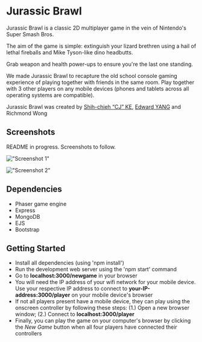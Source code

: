 # Jurassic Brawl

Jurassic Brawl is a classic 2D multiplayer game in the vein of Nintendo's Super Smash Bros.

The aim of the game is simple: extinguish your lizard brethren using a hail of lethal fireballs and Mike Tyson-like dino headbutts.

Grab weapon and health power-ups to ensure you're the last one standing.

We made Jurassic Brawl to recapture the old school console gaming experience of playing together with friends in the same room. Play together with 3 other players on any mobile devices (phones and tablets across all operating systems are compatible).

Jurassic Brawl was created by [Shih-chieh “CJ” KE](https://github.com/RayCJ87), [Edward YANG](https://github.com/edwardcode) and Richmond Wong

## Screenshots

README in progress. Screenshots to follow.

!["Screenshot 1"]()

!["Screenshot 2"]()

## Dependencies

- Phaser game engine
- Express
- MongoDB
- EJS
- Bootstrap

## Getting Started

- Install all dependencies (using 'npm install')
- Run the development web server using the 'npm start' command
- Go to **localhost:3000/newgame** in your browser
- You will need the IP address of your wifi network for your mobile device. Use your respective IP address to connect to **your-IP-address:3000/player** on your mobile device's browser
- If not all players present have a mobile device, they can play using the onscreen controller by following these steps: (1.) Open a new browser window; (2.) Connect to **localhost:3000/player**
- Finally, you can play the game on your computer's browser by clicking the *New Game* button when all four players have connected their controllers
